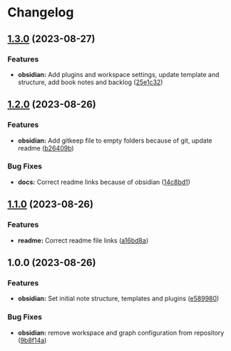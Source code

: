 # Changelog

## [1.3.0](https://github.com/simao-ferreira/obsidian-template/compare/v1.2.0...v1.3.0) (2023-08-27)


### Features

* **obsidian:** Add plugins and workspace settings, update template and structure, add book notes and backlog ([25e1c32](https://github.com/simao-ferreira/obsidian-template/commit/25e1c326c92d757c4769cfdca9be677eb186215b))

## [1.2.0](https://github.com/simao-ferreira/obsidian-template/compare/v1.1.0...v1.2.0) (2023-08-26)


### Features

* **obsidian:** Add gitkeep file to empty folders because of git, update readme ([b26409b](https://github.com/simao-ferreira/obsidian-template/commit/b26409b910ed21140da2d7b8ab31d551025f3509))


### Bug Fixes

* **docs:** Correct readme links because of obsidian ([14c8bd1](https://github.com/simao-ferreira/obsidian-template/commit/14c8bd15e37587b78f3012d8a4c163330dd64673))

## [1.1.0](https://github.com/simao-ferreira/obsidian-template/compare/v1.0.0...v1.1.0) (2023-08-26)


### Features

* **readme:** Correct readme file links ([a16bd8a](https://github.com/simao-ferreira/obsidian-template/commit/a16bd8a6c8911795f962446725a27a1a4adcbc1d))

## 1.0.0 (2023-08-26)


### Features

* **obsidian:** Set initial note structure, templates and plugins ([e589980](https://github.com/simao-ferreira/obsidian-template/commit/e589980e3d4924304fa75c402f300ef82573c09d))


### Bug Fixes

* **obsidian:** remove workspace and graph configuration from repository ([9b8f14a](https://github.com/simao-ferreira/obsidian-template/commit/9b8f14af5d3b49821573267d78a28e1a833f8e28))
